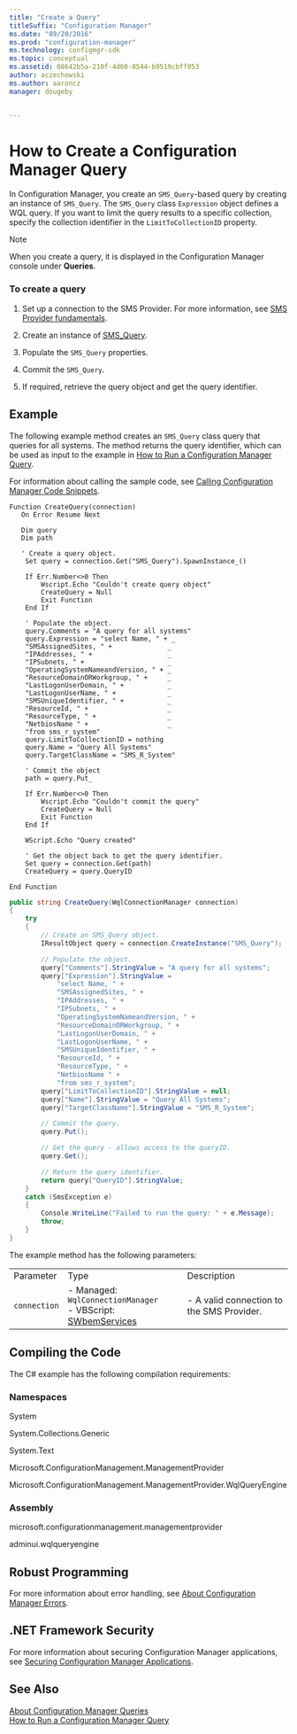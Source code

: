 ```yaml
---
title: "Create a Query"
titleSuffix: "Configuration Manager"
ms.date: "09/20/2016"
ms.prod: "configuration-manager"
ms.technology: configmgr-sdk
ms.topic: conceptual
ms.assetid: 08642b5a-210f-4d60-8544-b9519cbff053
author: aczechowski
ms.author: aaroncz
manager: dougeby


---
```

# How to Create a Configuration Manager Query
In Configuration Manager, you create an `SMS_Query`-based query by creating an instance of `SMS_Query`. The `SMS_Query` class `Expression` object defines a WQL query. If you want to limit the query results to a specific collection, specify the collection identifier in the `LimitToCollectionID` property.  

> [!NOTE]
>  When you create a query, it is displayed in the Configuration Manager console under **Queries**.  

### To create a query  

1.  Set up a connection to the SMS Provider. For more information, see [SMS Provider fundamentals](/sccm/develop/core/understand/sms-provider-fundamentals).  

2.  Create an instance of [SMS_Query](../../../develop/reference/core/clients/manage/sms_query-server-wmi-class.md).  

3.  Populate the `SMS_Query` properties.  

4.  Commit the `SMS_Query`.  

5.  If required, retrieve the query object and get the query identifier.  

## Example  
 The following example method creates an `SMS_Query` class query that queries for all systems. The method returns the query identifier, which can be used as input to the example in [How to Run a Configuration Manager Query](../../../develop/core/understand/how-to-run-a-query.md).  

 For information about calling the sample code, see [Calling Configuration Manager Code Snippets](../../../develop/core/understand/calling-code-snippets.md).  

```vbs  
Function CreateQuery(connection)  
   On Error Resume Next  

   Dim query  
   Dim path  

   ' Create a query object.  
    Set query = connection.Get("SMS_Query").SpawnInstance_()  

    If Err.Number<>0 Then  
        Wscript.Echo "Couldn't create query object"  
        CreateQuery = Null  
        Exit Function  
    End If  

    ' Populate the object.  
    query.Comments = "A query for all systems"  
    query.Expression = "select Name, " + _  
    "SMSAssignedSites, " +              _  
    "IPAddresses, " +                   _  
    "IPSubnets, " +                     _  
    "OperatingSystemNameandVersion, " + _  
    "ResourceDomainORWorkgroup, " +     _  
    "LastLogonUserDomain, " +           _  
    "LastLogonUserName, " +             _  
    "SMSUniqueIdentifier, " +           _  
    "ResourceId, " +                    _  
    "ResourceType, " +                  _  
    "NetbiosName " +                    _  
    "from sms_r_system"  
    query.LimitToCollectionID = nothing  
    query.Name = "Query All Systems"  
    query.TargetClassName = "SMS_R_System"  

    ' Commit the object  
    path = query.Put_  

    If Err.Number<>0 Then  
        Wscript.Echo "Couldn't commit the query"  
        CreateQuery = Null  
        Exit Function  
    End If  

    WScript.Echo "Query created"  

    ' Get the object back to get the query identifier.  
    Set query = connection.Get(path)  
    CreateQuery = query.QueryID  

End Function  

```  

```c#  
public string CreateQuery(WqlConnectionManager connection)  
{  
    try  
    {  
        // Create an SMS_Query object.  
        IResultObject query = connection.CreateInstance("SMS_Query");  

        // Populate the object.  
        query["Comments"].StringValue = "A query for all systems";  
        query["Expression"].StringValue =   
            "select Name, " +  
            "SMSAssignedSites, " +  
            "IPAddresses, " +  
            "IPSubnets, " +  
            "OperatingSystemNameandVersion, " +  
            "ResourceDomainORWorkgroup, " +  
            "LastLogonUserDomain, " +  
            "LastLogonUserName, " +  
            "SMSUniqueIdentifier, " +  
            "ResourceId, " +  
            "ResourceType, " +  
            "NetbiosName " +  
            "from sms_r_system";  
        query["LimitToCollectionID"].StringValue = null;  
        query["Name"].StringValue = "Query All Systems";  
        query["TargetClassName"].StringValue = "SMS_R_System";  

        // Commit the query.  
        query.Put();  

        // Get the query - allows access to the queryID.  
        query.Get();  

        // Return the query identifier.  
        return query["QueryID"].StringValue;  
    }  
    catch (SmsException e)  
    {  
        Console.WriteLine("Failed to run the query: " + e.Message);  
        throw;  
    }  
}  

```  

 The example method has the following parameters:  

||||  
|-|-|-|  
|Parameter|Type|Description|  
|`connection`|-   Managed: `WqlConnectionManager`<br />-   VBScript: [SWbemServices](https://msdn.microsoft.com/library/aa393854.aspx)|-   A valid connection to the SMS Provider.|  

## Compiling the Code  
 The C# example has the following compilation requirements:  

### Namespaces  
 System  

 System.Collections.Generic  

 System.Text  

 Microsoft.ConfigurationManagement.ManagementProvider  

 Microsoft.ConfigurationManagement.ManagementProvider.WqlQueryEngine  

### Assembly  
 microsoft.configurationmanagement.managementprovider  

 adminui.wqlqueryengine  

## Robust Programming  
 For more information about error handling, see [About Configuration Manager Errors](../../../develop/core/understand/about-configuration-manager-errors.md).  

## .NET Framework Security  
 For more information about securing Configuration Manager applications, see [Securing Configuration Manager Applications](../../../develop/core/understand/securing-configuration-manager-applications.md).  

## See Also  
 [About Configuration Manager Queries](../../../develop/core/understand/about-configuration-manager-queries.md)   
 [How to Run a Configuration Manager Query](../../../develop/core/understand/how-to-run-a-query.md)
